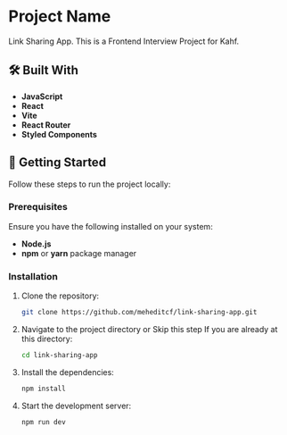 # Project Name

Link Sharing App. This is a Frontend Interview Project for Kahf.

## 🛠️ Built With

- **JavaScript**
- **React**
- **Vite**
- **React Router**
- **Styled Components**

## 🚀 Getting Started

Follow these steps to run the project locally:

### Prerequisites

Ensure you have the following installed on your system:

- **Node.js**
- **npm** or **yarn** package manager

### Installation

1. Clone the repository:
    ```bash
    git clone https://github.com/meheditcf/link-sharing-app.git
    ```

2. Navigate to the project directory or Skip this step If you are already at this directory:
    ```bash
    cd link-sharing-app
    ```

3. Install the dependencies:
    ```bash
    npm install
    ```

4. Start the development server:
    ```bash
    npm run dev
    ```
